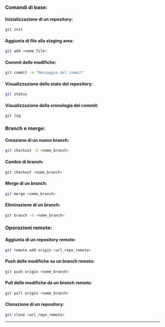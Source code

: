 <!-- @format -->

### Comandi di base:

#### Inizializzazione di un repository:

```bash
git init
```

#### Aggiunta di file alla staging area:

```bash
git add <nome_file>
```

#### Commit delle modifiche:

```bash
git commit -m "Messaggio del commit"
```

#### Visualizzazione dello stato del repository:

```bash
git status
```

#### Visualizzazione della cronologia dei commit:

```bash
git log
```

### Branch e merge:

#### Creazione di un nuovo branch:

```bash
git checkout -b <nome_branch>
```

#### Cambio di branch:

```bash
git checkout <nome_branch>
```

#### Merge di un branch:

```bash
git merge <nome_branch>
```

#### Eliminazione di un branch:

```bash
git branch -d <nome_branch>
```

### Operazioni remote:

#### Aggiunta di un repository remoto:

```bash
git remote add origin <url_repo_remoto>
```

#### Push delle modifiche su un branch remoto:

```bash
git push origin <nome_branch>
```

#### Pull delle modifiche da un branch remoto:

```bash
git pull origin <nome_branch>
```

#### Clonazione di un repository:

```bash
git clone <url_repo_remoto>
```

---

